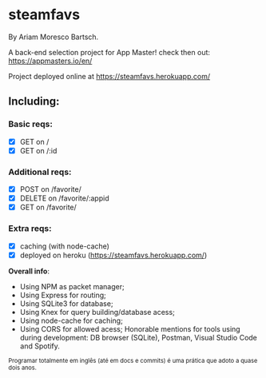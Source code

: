 # steamfavs
By Ariam Moresco Bartsch.
  
A back-end selection project for App Master! check then out: https://appmasters.io/en/

Project deployed online at https://steamfavs.herokuapp.com/

## Including: 

### Basic reqs:
- [x] GET on /
- [x] GET on /:id

### Additional reqs:
- [x] POST on /favorite/
- [x] DELETE on /favorite/:appid
- [x] GET on /favorite/

### Extra reqs:
- [x] caching (with node-cache)
- [x] deployed on heroku (https://steamfavs.herokuapp.com/)

**Overall info**:
- Using NPM as packet manager;
- Using Express for routing;
- Using SQLite3 for database;
- Using Knex for query building/database acess;
- Using node-cache for caching;
- Using CORS for allowed acess;
Honorable mentions for tools using during development: DB browser (SQLite), Postman, Visual Studio Code and Spotify.

<sub>Programar totalmente em inglês (até em docs e commits) é uma prática que adoto a quase dois anos.<sub>
